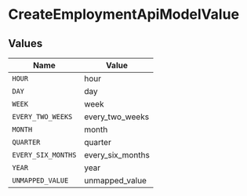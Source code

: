# CreateEmploymentApiModelValue


## Values

| Name               | Value              |
| ------------------ | ------------------ |
| `HOUR`             | hour               |
| `DAY`              | day                |
| `WEEK`             | week               |
| `EVERY_TWO_WEEKS`  | every_two_weeks    |
| `MONTH`            | month              |
| `QUARTER`          | quarter            |
| `EVERY_SIX_MONTHS` | every_six_months   |
| `YEAR`             | year               |
| `UNMAPPED_VALUE`   | unmapped_value     |